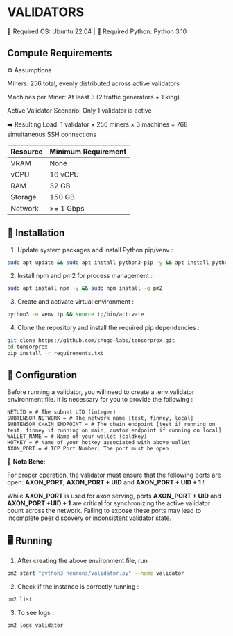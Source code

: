 # VALIDATORS

🐧 Required OS: Ubuntu 22.04   |   🐍 Required Python: Python 3.10

## Compute Requirements


⚙️ Assumptions

Miners: 256 total, evenly distributed across active validators

Machines per Miner: At least 3 (2 traffic generators + 1 king)

Active Validator Scenario: Only 1 validator is active

➡️ Resulting Load:
1 validator × 256 miners × 3 machines = 768 simultaneous SSH connections

| Resource  | Minimum Requirement   |
|-----------|-----------------------|
| VRAM      | None                  |
| vCPU      | 16 vCPU               |
| RAM       | 32 GB                 |
| Storage   | 150 GB                |
| Network   | >= 1 Gbps             |


## 🔧 Installation

1. Update system packages and install Python pip/venv :

```bash
sudo apt update && sudo apt install python3-pip -y && apt install python3-venv -y
```

2. Install npm and pm2 for process management :

```bash
sudo apt install npm -y && sudo npm install -g pm2 
```

3. Create and activate virtual environment :

```bash
python3 -m venv tp && source tp/bin/activate
```

4. Clone the repository and install the required pip dependencies :

```bash
git clone https://github.com/shugo-labs/tensorprox.git
cd tensorprox
pip install -r requirements.txt
```

## 🧩 Configuration

Before running a validator, you will need to create a .env.validator environment file. It is necessary for you to provide the following :

```text
NETUID = # The subnet UID (integer)
SUBTENSOR_NETWORK = # The network name [test, finney, local]
SUBTENSOR_CHAIN_ENDPOINT = # The chain endpoint [test if running on test, finney if running on main, custom endpoint if running on local]
WALLET_NAME = # Name of your wallet (coldkey)
HOTKEY = # Name of your hotkey associated with above wallet
AXON_PORT = # TCP Port Number. The port must be open
```

🔔 **Nota Bene**:

For proper operation, the validator must ensure that the following ports are open: **AXON_PORT**, **AXON_PORT + UID** and **AXON_PORT + UID + 1** !

While **AXON_PORT** is used for axon serving, ports **AXON_PORT + UID** and **AXON_PORT +UID + 1** are critical for synchronizing the active validator count across the network. Failing to expose these ports may lead to incomplete peer discovery or inconsistent validator state.


## 🖥️ Running

1. After creating the above environment file, run :

```bash
pm2 start "python3 neurons/validator.py" --name validator
```

2. Check if the instance is correctly running :

```bash
pm2 list
```

3. To see logs :

```bash
pm2 logs validator
```
